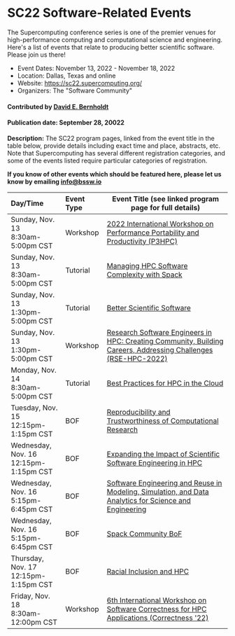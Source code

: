 # SC22 Software-Related Events

The Supercomputing conference series is one of the premier venues for high-performance computing and computational science and engineering.  Here's a list of events that relate to producing better scientific software.  Please join us there!

- Event Dates: November 13, 2022 - November 18, 2022
- Location: Dallas, Texas and online
- Website: https://sc22.supercomputing.org/
- Organizers: The "Software Community"

#### Contributed by [David E. Bernholdt](https://github.com/bernhold "David E. Bernholdt GitHub profile")

#### Publication date: September 28, 20022

**Description:** The SC22 program pages, linked from the event title in the table below, provide details including exact time and place, abstracts, etc.  Note that Supercomputing has several different registration categories, and some of the events listed require particular categories of registration.

**If you know of other events which should be featured here, please let us know by emailing info@bssw.io**

Day/Time | Event Type | Event Title (see linked program page for full details)
:---     |    :------ |--------------------------------------------------------
Sunday, Nov. 13<br>8:30am-5:00pm CST | Workshop | [2022 International Workshop on Performance Portability and Productivity (P3HPC)](https://sc22.supercomputing.org/session/?sess=sess428)
Sunday, Nov. 13<br>8:30am-5:00pm CST | Tutorial | [Managing HPC Software Complexity with Spack](https://sc22.supercomputing.org/presentation/?id=tut156&sess=sess222)
Sunday, Nov. 13<br>1:30pm-5:00pm CST | Tutorial | [Better Scientific Software](https://sc22.supercomputing.org/presentation/?id=tut140&sess=sess218)
Sunday, Nov. 13<br>1:30pm-5:00pm CST | Workshop | [Research Software Engineers in HPC: Creating Community, Building Careers, Addressing Challenges (RSE-HPC-2022)](https://sc22.supercomputing.org/session/?sess=sess434)
Monday, Nov. 14<br>8:30am-5:00pm CST | Tutorial | [Best Practices for HPC in the Cloud](https://sc22.supercomputing.org/presentation/?id=tut136&sess=sess215)
Tuesday, Nov. 15<br>12:15pm-1:15pm CST | BOF | [Reproducibility and Trustworthiness of Computational Research](https://sc22.supercomputing.org/presentation/?id=bof192&sess=sess311)
Wednesday, Nov. 16<br>12:15pm-1:15pm CST | BOF | [Expanding the Impact of Scientific Software Engineering in HPC](https://sc22.supercomputing.org/presentation/?id=bof198&sess=sess337)
Wednesday, Nov. 16<br>5:15pm-6:45pm CST | BOF | [Software Engineering and Reuse in Modeling, Simulation, and Data Analytics for Science and Engineering](https://sc22.supercomputing.org/presentation/?id=bof180&sess=sess368)
Wednesday, Nov. 16<br>5:15pm-6:45pm CST | BOF | [Spack Community BoF](https://sc22.supercomputing.org/presentation/?id=bof138&sess=sess354)
Thursday, Nov. 17<br>12:15pm-1:15pm CST | BOF | [Racial Inclusion and HPC](https://sc22.supercomputing.org/presentation/?id=bof135&sess=sess371)
Friday, Nov. 18<br>8:30am-12:00pm CST | Workshop | [6th International Workshop on Software Correctness for HPC Applications (Correctness '22)](https://sc22.supercomputing.org/session/?sess=sess448)

<!---
Publish: yes
Topics: conferences and workshops
Tags: conference
--->
